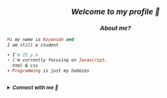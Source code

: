 <h2 align="center"><i><small>Welcome to my profile 👀</h2>
<h3 align="center">About me?</h3>

```rb
Hi my name is Azyansah and
I am still a student

• I'm 15 y.o
• I'm currently focusing on Javascript,
  html & css
• Programming is just my hobbies
```
<br>
<details><summary><b>Connect with me 👋</b></summary><br>
<p align="center">
  <a href="https://instagram.com/creallizy.xd" target="_blank">
    <img src="https://img.shields.io/badge/instagram-%23E4405F.svg?&style=for-the-badge&logo=instagram&logoColor=white&color=071A2C" alt="Instagram"/>
  </a>
  <a href="https://youtube.com/azyansahxd" target="_blank">
    <img src="https://img.shields.io/badge/youtube-%2312100E.svg?&style=for-the-badge&logo=youtube&logoColor=white&color=071A2C" alt="YouTube"/>
  </a>
</p>
<p align="center">
<a href="https://facebook.com/azyansahxd" target="_blank">
    <img src="https://img.shields.io/badge/facebook-%2312100E.svg?&style=for-the-badge&logo=facebook&logoColor=white&color=071A2C" alt="Facebook"/>
  </a>
</p>

<details><summary><b>Knowledges ✨</b></summary><br>

<p align="center">
  <img alt="html" src="https://img.shields.io/badge/HTML-e34c26?style=for-the-badge&logo=html5&logoColor=white">
  <img alt="css" src="https://img.shields.io/badge/CSS-00000?style=for-the-badge&logo=css3">
  <img alt="javascript" src="https://img.shields.io/badge/JavaScript-000000?style=for-the-badge&logo=javascript">
  <img alt="python" src="https://img.shields.io/badge/Python-000000?style=for-the-badge&logo=python">
</p>

<details><summary><b>Github Statistics 💤</b></summary><br>
  
<div align="center">
<a href="Azyansah"><img src="https://komarev.com/ghpvc/?username=Azyansah&label=Total%20Profile%20Visitor&color=071A2C&style=for-the-badge" alt="Azyansah" /></a>
<br>
<a href="https://github.com/azyansah"><img src="https://github-readme-stats.vercel.app/api?username=Azyansah&bg_color=071A2C&title_color=fff&text_color=fff&icon_color=fff&hide_border=true&show_icons=true" /></>
<a href="https://github.com/Azyansah"><img src="https://github-readme-stats.vercel.app/api/top-langs?username=Azyansah&bg_color=071A2C&title_color=fff&text_color=fff&hide_border=true&show_icons=true&layout=compact" /></a>
<img src="https://github-readme-streak-stats.herokuapp.com/?user=Azyansah&bg_color=071A2C" />
<a href="https://github.com/Azyansah/github-profile-trophy"><img src="https://github-profile-trophy.vercel.app/?username=Azyansah&theme=onedark" /></a>
</div>
